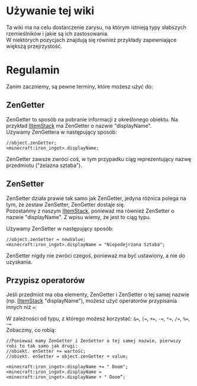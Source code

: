 # Używanie tej wiki

Ta wiki ma na celu dostarczenie zarysu, na którym istnieją typy słabszych rzemieślników i jakie są ich zastosowania.  
W niektórych pozycjach znajdują się również przykłady zapewniające większą przejrzystość.

# Regulamin

Zanim zaczniemy, są pewne terminy, które możesz użyć do:

## ZenGetter

ZenGetter to sposób na pobranie informacji z określonego obiektu. Na przykład [IItemStack](/Vanilla/Items/IItemStack/) ma ZenGetter o nazwie "displayName".  
Używamy ZenGettera w następujący sposób:

```zenscript
//object.zenGetter;
<minecraft:iron_ingot>.displayName;
```

ZenGetter zawsze zwróci coś, w tym przypadku ciąg reprezentujący nazwę przedmiotu ("żelazna sztaba").

## ZenSetter

ZenSetter działa prawie tak samo jak ZenGetter, jedyna różnica polega na tym, że zestaw ZenSetter, ZenGetter dostaje się.  
Pozostańmy z naszym [IItemStack](/Vanilla/Items/IItemStack/), ponieważ ma również ZenSetter o nazwie "displayName". Z wpisu wiemy, że jest to ciąg typu.

Używamy ZenSetter w następujący sposób:

```zenscript
//object.zenSetter = newValue;
<minecraft:iron_ingot>.displayName = "Niepodejrzana Sztaba";
```

ZenSetter nigdy nie zwróci czegoś, ponieważ ma być ustawiony, a nie do uzyskania.

## Przypisz operatorów

Jeśli przedmiot ma oba elementy, ZenGetter i ZenSetter o tej samej nazwie (np. [IItemStack](/Vanilla/Items/IItemStack/) "displayName"), możesz użyć operatorów przypisania innych niż `=`:

W zależności od typu, z którego możesz korzystać: `&=`, `|=`, `+=`, `-=`, `*=`, `/=`, `%=`, `~=`  
Zobaczmy, co robią:

```zenscript
//Ponieważ mamy ZenGetter i ZenSetter o tej samej nazwie, pierwszy robi to tak samo jak drugi:
//obiekt. enSetter += wartość;
//obiekt. enSetter = object.zenGetter + value;

<minecraft:iron_ingot>.displayName += " Doom";
<minecraft:iron_ingot>.displayName = <minecraft:iron_ingot>.displayName + " Doom”;
```